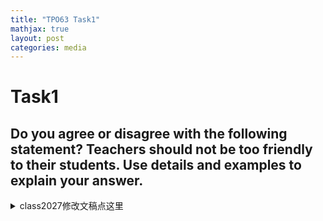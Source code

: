 ```yaml
---
title: "TPO63 Task1"
mathjax: true
layout: post
categories: media
---
```


# Task1
## Do you agree or disagree with the following statement? Teachers should not be too friendly to their students. Use details and examples to explain your answer.



<details>
<summary>class2027修改文稿点这里</summary>

<p><strong>Gloria</strong></p>
<p>I think I agree with the <span style='color:red;font-weight:700;text-decoration:line-through;'>following statement. Teachers </span><span style='color:green;font-weight:700;'>statement that teachers </span>should not be too friendly <span style='color:red;font-weight:700;text-decoration:line-through;'>to </span><span style='color:green;font-weight:700;'>with </span>their students. First, if teachers are too <span style='color:green;font-weight:700;'>friendly, it might blur the lines of authority. For example, students might not take their teachers seriously if they see them as just a friend. Additionally, it can lead to a lack of respect in the classroom, making it harder for teachers to manage their classes effectively. So, while being </span>friendly <span style='color:red;font-weight:700;text-decoration:line-through;'>with their students,</span><span style='color:green;font-weight:700;'>is important, there needs to be a balance to maintain a professional relationship.</span></p>
<hr>
<p><strong>KevinCai</strong></p>
<p>I disagree with <span style='color:green;font-weight:700;'>the idea </span>that <span style='color:red;font-weight:700;text-decoration:line-through;'>the </span>teachers should not be too friendly <span style='color:red;font-weight:700;text-decoration:line-through;'>to the </span><span style='color:green;font-weight:700;'>with their </span>students. I have <span style='color:red;font-weight:700;text-decoration:line-through;'>some </span><span style='color:green;font-weight:700;'>a couple of </span>reasons <span style='color:red;font-weight:700;text-decoration:line-through;'>about it. </span><span style='color:green;font-weight:700;'>for this. </span>First, if <span style='color:red;font-weight:700;text-decoration:line-through;'>the </span>teachers are not friendly, <span style='color:red;font-weight:700;text-decoration:line-through;'>the </span>students <span style='color:red;font-weight:700;text-decoration:line-through;'>may hate the teachers </span><span style='color:green;font-weight:700;'>might dislike them </span>and <span style='color:red;font-weight:700;text-decoration:line-through;'>think </span><span style='color:green;font-weight:700;'>feel that </span>they are not good <span style='color:red;font-weight:700;text-decoration:line-through;'>and don't study hard </span><span style='color:green;font-weight:700;'>teachers, which could lead to poor performance </span>in their <span style='color:red;font-weight:700;text-decoration:line-through;'>course and leading their bad grades, and the teacher is hard </span><span style='color:green;font-weight:700;'>classes. This makes it harder for teachers </span>to encourage <span style='color:red;font-weight:700;text-decoration:line-through;'>them </span><span style='color:green;font-weight:700;'>their students to study. Second, when teachers are friendly, they can create a more positive atmosphere, helping students overcome challenges </span>in their <span style='color:red;font-weight:700;text-decoration:line-through;'>studies. Second, the more friendly the teacher can provide more positive emotions to the students and help them to overcome the difficulties in the study.</span><span style='color:green;font-weight:700;'>studies.</span></p>
<hr>
<p><strong>Clara</strong></p>
<p>I <span style='color:red;font-weight:700;text-decoration:line-through;'>also </span>agree with the <span style='color:red;font-weight:700;text-decoration:line-through;'>following </span>statement that teachers should not be too friendly with their students. <span style='color:red;font-weight:700;text-decoration:line-through;'>There are </span><span style='color:green;font-weight:700;'>I have </span>two <span style='color:red;font-weight:700;text-decoration:line-through;'>reasons. </span><span style='color:green;font-weight:700;'>reasons for this. </span>First, <span style='color:red;font-weight:700;text-decoration:line-through;'>I think </span>if teachers are <span style='color:red;font-weight:700;text-decoration:line-through;'>friendly </span><span style='color:green;font-weight:700;'>too friendly, students might feel intimidated </span>to <span style='color:red;font-weight:700;text-decoration:line-through;'>their students, so they </span><span style='color:green;font-weight:700;'>approach them, which </span>can <span style='color:red;font-weight:700;text-decoration:line-through;'>communicate more, then </span><span style='color:green;font-weight:700;'>prevent </span>teachers <span style='color:red;font-weight:700;text-decoration:line-through;'>will not be too friendly. Because students may be afraid of talking to the teachers, and so teachers can't find </span><span style='color:green;font-weight:700;'>from understanding </span>their problems quickly. Second, <span style='color:red;font-weight:700;text-decoration:line-through;'>I think it </span><span style='color:green;font-weight:700;'>while being friendly </span>can <span style='color:red;font-weight:700;text-decoration:line-through;'>improve </span><span style='color:green;font-weight:700;'>sometimes help in teaching, it’s important for teachers to maintain a professional distance to ensure that students are focused on </span>their <span style='color:red;font-weight:700;text-decoration:line-through;'>studies a lot if teachers are friendly with their students. They can teach more friendly.</span><span style='color:green;font-weight:700;'>studies.</span></p>
<hr>
<p><strong>Amanda</strong></p>
<p>I agree that teachers should be friendly to their students. <span style='color:red;font-weight:700;text-decoration:line-through;'>For me, the first </span><span style='color:green;font-weight:700;'>One </span>reason is that <span style='color:red;font-weight:700;text-decoration:line-through;'>if a teacher is friendly to students, </span><span style='color:green;font-weight:700;'>when teachers are friendly, </span>it <span style='color:red;font-weight:700;text-decoration:line-through;'>can encourage the </span><span style='color:green;font-weight:700;'>encourages </span>students and <span style='color:red;font-weight:700;text-decoration:line-through;'>it </span><span style='color:green;font-weight:700;'>helps them feel more confident. This confidence </span>can <span style='color:red;font-weight:700;text-decoration:line-through;'>let the students have more confidence. So the students, they can have good </span><span style='color:green;font-weight:700;'>lead to better </span>grades because <span style='color:red;font-weight:700;text-decoration:line-through;'>they have the confidence </span><span style='color:green;font-weight:700;'>students believe </span>in <span style='color:red;font-weight:700;text-decoration:line-through;'>study. And the second </span><span style='color:green;font-weight:700;'>themselves and their abilities. Another </span>reason is that <span style='color:red;font-weight:700;text-decoration:line-through;'>I think teachers should have </span><span style='color:green;font-weight:700;'>having </span>a good relationship <span style='color:red;font-weight:700;text-decoration:line-through;'>to the students. </span><span style='color:green;font-weight:700;'>with students is important. </span>A teacher <span style='color:red;font-weight:700;text-decoration:line-through;'>can </span><span style='color:green;font-weight:700;'>should </span>not just be <span style='color:red;font-weight:700;text-decoration:line-through;'>a teacher, it </span><span style='color:green;font-weight:700;'>an authority figure; they </span>can <span style='color:green;font-weight:700;'>also </span>be a friend. <span style='color:red;font-weight:700;text-decoration:line-through;'>So </span><span style='color:green;font-weight:700;'>So, </span>I <span style='color:red;font-weight:700;text-decoration:line-through;'>think it is important </span><span style='color:green;font-weight:700;'>believe it's crucial </span>for teachers to be friendly to their students.</p>
<hr>
<p><strong>YuikWu</strong></p>
<p>I <span style='color:red;font-weight:700;text-decoration:line-through;'>am a bit </span><span style='color:green;font-weight:700;'>somewhat </span>disagree with the <span style='color:red;font-weight:700;text-decoration:line-through;'>following statement. </span><span style='color:green;font-weight:700;'>statement that teachers should not be too friendly with their students. </span>I have two <span style='color:green;font-weight:700;'>main </span>reasons for my opinion. Firstly, if teachers are <span style='color:red;font-weight:700;text-decoration:line-through;'>so friendly to the students, </span><span style='color:green;font-weight:700;'>overly friendly, </span>it <span style='color:red;font-weight:700;text-decoration:line-through;'>can influence </span><span style='color:green;font-weight:700;'>might negatively affect </span>students' grades. For example, <span style='color:red;font-weight:700;text-decoration:line-through;'>teachers are so friendly and the </span><span style='color:green;font-weight:700;'>if </span>students <span style='color:red;font-weight:700;text-decoration:line-through;'>don't want to </span><span style='color:green;font-weight:700;'>feel too comfortable, they may not pay attention or </span>follow <span style='color:red;font-weight:700;text-decoration:line-through;'>and listen </span><span style='color:green;font-weight:700;'>instructions </span>in <span style='color:red;font-weight:700;text-decoration:line-through;'>the </span>class. Secondly, <span style='color:green;font-weight:700;'>being too friendly could lead </span>students <span style='color:red;font-weight:700;text-decoration:line-through;'>will </span><span style='color:green;font-weight:700;'>to </span>break school or class <span style='color:red;font-weight:700;text-decoration:line-through;'>rules. And </span><span style='color:green;font-weight:700;'>rules, as they might not take </span>the <span style='color:red;font-weight:700;text-decoration:line-through;'>last one, </span><span style='color:green;font-weight:700;'>teacher's authority seriously. Lastly, </span>students <span style='color:red;font-weight:700;text-decoration:line-through;'>may keep some </span><span style='color:green;font-weight:700;'>might develop </span>bad habits and influence <span style='color:red;font-weight:700;text-decoration:line-through;'>teachers.</span><span style='color:green;font-weight:700;'>their teachers in a negative way.</span></p>
<hr>
<p><strong>Dorcas</strong></p>
<p><span style='color:red;font-weight:700;text-decoration:line-through;'>In my opinion, </span>I <span style='color:red;font-weight:700;text-decoration:line-through;'>think </span><span style='color:green;font-weight:700;'>believe that </span>teachers should be friendly <span style='color:red;font-weight:700;text-decoration:line-through;'>to </span><span style='color:green;font-weight:700;'>with </span>their <span style='color:red;font-weight:700;text-decoration:line-through;'>students, because if their </span><span style='color:green;font-weight:700;'>students. If </span>teachers are too strict, <span style='color:red;font-weight:700;text-decoration:line-through;'>the </span>students <span style='color:red;font-weight:700;text-decoration:line-through;'>may be afraid </span><span style='color:green;font-weight:700;'>might feel scared </span>of them. <span style='color:red;font-weight:700;text-decoration:line-through;'>So, when </span><span style='color:green;font-weight:700;'>When </span>teachers <span style='color:red;font-weight:700;text-decoration:line-through;'>want </span><span style='color:green;font-weight:700;'>try </span>to talk <span style='color:red;font-weight:700;text-decoration:line-through;'>with </span><span style='color:green;font-weight:700;'>to </span>their <span style='color:red;font-weight:700;text-decoration:line-through;'>students, </span><span style='color:green;font-weight:700;'>students in a strict manner, </span>the students may not <span style='color:red;font-weight:700;text-decoration:line-through;'>be honest, and </span><span style='color:green;font-weight:700;'>feel comfortable being honest. This can lead to a situation where the teacher doesn't fully understand what the students are going through. For instance, if a student is struggling with something, </span>they <span style='color:red;font-weight:700;text-decoration:line-through;'>are afraid of telling the truth. So, maybe </span><span style='color:green;font-weight:700;'>might hesitate to share it with a strict teacher, which means </span>the teacher can't <span style='color:red;font-weight:700;text-decoration:line-through;'>know the clear situation about the students.</span><span style='color:green;font-weight:700;'>help them effectively.</span></p>
<hr>
<p><strong>Bianca</strong></p>
<p>I disagree with the <span style='color:red;font-weight:700;text-decoration:line-through;'>following </span>statement. I think teachers should be friendly to their students. <span style='color:red;font-weight:700;text-decoration:line-through;'>If </span><span style='color:green;font-weight:700;'>When </span>a teacher <span style='color:red;font-weight:700;text-decoration:line-through;'>become a friend </span><span style='color:green;font-weight:700;'>becomes friends </span>with <span style='color:red;font-weight:700;text-decoration:line-through;'>his student, student will have interest </span><span style='color:green;font-weight:700;'>their students, it can make students more interested </span>in their <span style='color:red;font-weight:700;text-decoration:line-through;'>study and </span><span style='color:green;font-weight:700;'>studies, which helps them learn better. Also, when students feel comfortable with their teachers, </span>they <span style='color:red;font-weight:700;text-decoration:line-through;'>can study well. And secondly, they have </span><span style='color:green;font-weight:700;'>gain </span>more confidence <span style='color:red;font-weight:700;text-decoration:line-through;'>on express </span><span style='color:green;font-weight:700;'>in expressing </span>themselves.</p>
<hr>
<p><strong>Jarvis</strong></p>
<p><span style='color:red;font-weight:700;text-decoration:line-through;'>In my opinion, the </span><span style='color:green;font-weight:700;'>I think </span>teachers <span style='color:red;font-weight:700;text-decoration:line-through;'>should not </span><span style='color:green;font-weight:700;'>shouldn't </span>be too friendly <span style='color:red;font-weight:700;text-decoration:line-through;'>to </span><span style='color:green;font-weight:700;'>with </span>their students. First, <span style='color:red;font-weight:700;text-decoration:line-through;'>the good relationships help teachers communicate with the students and help them to study. And second, it can encourage students and inspire their interest of study. And they can have </span><span style='color:green;font-weight:700;'>having </span>a good relationship <span style='color:green;font-weight:700;'>helps teachers communicate better </span>with <span style='color:green;font-weight:700;'>students, which can improve </span>their <span style='color:red;font-weight:700;text-decoration:line-through;'>teachers </span><span style='color:green;font-weight:700;'>learning. Second, it can motivate students and spark their interest in studying. When students feel comfortable, they’re more likely to ask questions </span>and share <span style='color:red;font-weight:700;text-decoration:line-through;'>more knowledge or share more questions </span><span style='color:green;font-weight:700;'>their thoughts </span>about <span style='color:green;font-weight:700;'>their </span>studies. <span style='color:red;font-weight:700;text-decoration:line-through;'>Third, </span><span style='color:green;font-weight:700;'>Lastly, since </span>teachers and students <span style='color:red;font-weight:700;text-decoration:line-through;'>are the people who meet </span><span style='color:green;font-weight:700;'>see each other </span>every day, <span style='color:red;font-weight:700;text-decoration:line-through;'>and they </span><span style='color:green;font-weight:700;'>having a positive relationship </span>can <span style='color:red;font-weight:700;text-decoration:line-through;'>have good emotions to enjoy their </span><span style='color:green;font-weight:700;'>make </span>school <span style='color:red;font-weight:700;text-decoration:line-through;'>lives when they meet together.</span><span style='color:green;font-weight:700;'>life enjoyable for everyone.</span></p>
<hr>
<p><strong>Jimmy</strong></p>
<p>I think <span style='color:red;font-weight:700;text-decoration:line-through;'>the teacher need </span><span style='color:green;font-weight:700;'>teachers should </span>be <span style='color:red;font-weight:700;text-decoration:line-through;'>too </span>friendly <span style='color:red;font-weight:700;text-decoration:line-through;'>to </span><span style='color:green;font-weight:700;'>with </span>their students. <span style='color:green;font-weight:700;'>When teachers are friendly, students are more likely to enjoy school and study well. </span>If <span style='color:red;font-weight:700;text-decoration:line-through;'>they are friendly for </span><span style='color:green;font-weight:700;'>a teacher is too strict and doesn't support their </span>students, <span style='color:red;font-weight:700;text-decoration:line-through;'>they </span><span style='color:green;font-weight:700;'>it </span>can <span style='color:red;font-weight:700;text-decoration:line-through;'>study so good and they can like get </span><span style='color:green;font-weight:700;'>make them not want </span>to <span style='color:red;font-weight:700;text-decoration:line-through;'>the school. If the teacher zeroes for student studies, the student must can't want get </span><span style='color:green;font-weight:700;'>come </span>to school. <span style='color:red;font-weight:700;text-decoration:line-through;'>It's so </span><span style='color:green;font-weight:700;'>This can be really </span>bad for their <span style='color:red;font-weight:700;text-decoration:line-through;'>study, so </span><span style='color:green;font-weight:700;'>learning. So, </span>I <span style='color:red;font-weight:700;text-decoration:line-through;'>think teacher need </span><span style='color:green;font-weight:700;'>believe that teachers should definitely </span>be <span style='color:red;font-weight:700;text-decoration:line-through;'>too </span>friendly <span style='color:red;font-weight:700;text-decoration:line-through;'>to </span><span style='color:green;font-weight:700;'>with </span>their students.</p>
<hr>
<p><strong>Melody</strong></p>
<p>I disagree with the <span style='color:red;font-weight:700;text-decoration:line-through;'>follow </span>statement that teachers should not be too friendly to their students. First, if teachers are <span style='color:red;font-weight:700;text-decoration:line-through;'>very strict </span><span style='color:green;font-weight:700;'>too strict, students might become afraid of them. This can lead </span>to <span style='color:red;font-weight:700;text-decoration:line-through;'>their students, </span><span style='color:green;font-weight:700;'>a negative relationship between teachers and students. On the other hand, if teachers are friendly, it can create a positive atmosphere where </span>students <span style='color:red;font-weight:700;text-decoration:line-through;'>will be very afraid </span><span style='color:green;font-weight:700;'>feel comfortable and are more likely to engage </span>with their teachers. <span style='color:red;font-weight:700;text-decoration:line-through;'>That will cause some bad relationship between teacher and students. If </span><span style='color:green;font-weight:700;'>So, I believe it's important for </span>teachers <span style='color:red;font-weight:700;text-decoration:line-through;'>can </span><span style='color:green;font-weight:700;'>to </span>be <span style='color:red;font-weight:700;text-decoration:line-through;'>friendly to their students, students can be very nice to their teachers. So I disagree with the follow statement.</span><span style='color:green;font-weight:700;'>friendly.</span></p>
<hr>
<p><strong>Alexander</strong></p>
<p><span style='color:red;font-weight:700;text-decoration:line-through;'>From </span><span style='color:green;font-weight:700;'>In </span>my <span style='color:red;font-weight:700;text-decoration:line-through;'>perspective, </span><span style='color:green;font-weight:700;'>opinion, </span>I <span style='color:red;font-weight:700;text-decoration:line-through;'>will </span>agree <span style='color:red;font-weight:700;text-decoration:line-through;'>with students </span><span style='color:green;font-weight:700;'>that teachers </span>should be <span style='color:red;font-weight:700;text-decoration:line-through;'>friends </span><span style='color:green;font-weight:700;'>friendly </span>with <span style='color:red;font-weight:700;text-decoration:line-through;'>the teacher because teacher </span><span style='color:green;font-weight:700;'>their students. When teachers </span>and students <span style='color:red;font-weight:700;text-decoration:line-through;'>will be more friendly and the students can get a number of knowledge from the teacher and if they </span>have a good relationship, it <span style='color:red;font-weight:700;text-decoration:line-through;'>is very good for the student's </span><span style='color:green;font-weight:700;'>creates a more positive learning environment. For example, students might feel more comfortable asking questions and participating in class. This friendliness can lead to better </span>grades <span style='color:green;font-weight:700;'>because students are more engaged </span>and <span style='color:red;font-weight:700;text-decoration:line-through;'>academic</span><span style='color:green;font-weight:700;'>motivated to learn.</span></p>
<hr>
<p><strong>Rachel</strong></p>
<p>I totally agree with the <span style='color:red;font-weight:700;text-decoration:line-through;'>following statement. From my view, I think </span><span style='color:green;font-weight:700;'>statement that </span>teachers should not be too friendly <span style='color:red;font-weight:700;text-decoration:line-through;'>to </span><span style='color:green;font-weight:700;'>with </span>their students. <span style='color:red;font-weight:700;text-decoration:line-through;'>First, </span><span style='color:green;font-weight:700;'>From my perspective, if teachers become too friendly, students might not respect them as authority figures. For instance, </span>if a <span style='color:red;font-weight:700;text-decoration:line-through;'>student </span><span style='color:green;font-weight:700;'>teacher </span>is <span style='color:red;font-weight:700;text-decoration:line-through;'>too friendly to their student, maybe they will befriend and the student will not respect their teacher. For example, in the class, maybe </span><span style='color:green;font-weight:700;'>overly friendly, </span>some students <span style='color:red;font-weight:700;text-decoration:line-through;'>will play some </span><span style='color:green;font-weight:700;'>might feel comfortable playing </span>jokes <span style='color:red;font-weight:700;text-decoration:line-through;'>on their teacher </span>or <span style='color:red;font-weight:700;text-decoration:line-through;'>on </span><span style='color:green;font-weight:700;'>not taking </span>the <span style='color:red;font-weight:700;text-decoration:line-through;'>other students, but maybe the teacher will not control them. So </span><span style='color:green;font-weight:700;'>class seriously, which could disrupt learning. So, </span>I <span style='color:red;font-weight:700;text-decoration:line-through;'>think </span><span style='color:green;font-weight:700;'>believe it's important for </span>teachers <span style='color:red;font-weight:700;text-decoration:line-through;'>should not be too friendly </span>to <span style='color:red;font-weight:700;text-decoration:line-through;'>their students.</span><span style='color:green;font-weight:700;'>maintain a professional distance to ensure respect and a good learning environment.</span></p>
<hr>
<p><strong>Emily</strong></p>
<p><span style='color:green;font-weight:700;'>I agree with </span>this statement because <span style='color:red;font-weight:700;text-decoration:line-through;'>it will make their </span><span style='color:green;font-weight:700;'>being too friendly can change the </span>relationship <span style='color:red;font-weight:700;text-decoration:line-through;'>more, </span><span style='color:green;font-weight:700;'>between teachers and students. If teachers are always arguing with students, </span>it can <span style='color:red;font-weight:700;text-decoration:line-through;'>evolve their relationship </span><span style='color:green;font-weight:700;'>lead to students disliking both the teacher </span>and <span style='color:red;font-weight:700;text-decoration:line-through;'>make student more like </span>the class. <span style='color:green;font-weight:700;'>On the other hand, if teachers maintain a professional distance while still being approachable, it can help students enjoy the class more. </span>For example, <span style='color:red;font-weight:700;text-decoration:line-through;'>if the </span><span style='color:green;font-weight:700;'>when </span>teachers <span style='color:red;font-weight:700;text-decoration:line-through;'>always argue with the students, they may hate this teacher </span><span style='color:green;font-weight:700;'>are fair </span>and <span style='color:red;font-weight:700;text-decoration:line-through;'>also hate this class. It will make them love their classes </span><span style='color:green;font-weight:700;'>respectful, students are more likely to participate </span>and <span style='color:red;font-weight:700;text-decoration:line-through;'>maybe some people will don't want </span><span style='color:green;font-weight:700;'>feel positive about coming </span>to <span style='color:red;font-weight:700;text-decoration:line-through;'>go to school and just stay at home.</span><span style='color:green;font-weight:700;'>school.</span></p>
<hr>
<p><strong>Trinity</strong></p>
<p>I <span style='color:red;font-weight:700;text-decoration:line-through;'>think the teacher </span><span style='color:green;font-weight:700;'>believe that teachers </span>shouldn't be too friendly <span style='color:red;font-weight:700;text-decoration:line-through;'>to </span><span style='color:green;font-weight:700;'>with </span>their students. <span style='color:green;font-weight:700;'>Instead, </span>I think <span style='color:red;font-weight:700;text-decoration:line-through;'>the teacher </span><span style='color:green;font-weight:700;'>teachers </span>should be <span style='color:red;font-weight:700;text-decoration:line-through;'>more strict. Because for students, the teenager can't </span><span style='color:green;font-weight:700;'>stricter. Teenagers often struggle to </span>control <span style='color:red;font-weight:700;text-decoration:line-through;'>themselves very well. And </span><span style='color:green;font-weight:700;'>themselves, and </span>if <span style='color:red;font-weight:700;text-decoration:line-through;'>the teacher is very </span><span style='color:green;font-weight:700;'>teachers are too </span>friendly, <span style='color:red;font-weight:700;text-decoration:line-through;'>they will relax themselves. Maybe they can't </span><span style='color:green;font-weight:700;'>students might become too relaxed and not </span>follow the rules. <span style='color:red;font-weight:700;text-decoration:line-through;'>And just </span><span style='color:green;font-weight:700;'>A teacher needs to be authoritative to help students understand </span>the <span style='color:red;font-weight:700;text-decoration:line-through;'>teacher's strength to treat them, they will... And </span><span style='color:green;font-weight:700;'>importance of discipline and respect in </span>the <span style='color:red;font-weight:700;text-decoration:line-through;'>students will be more...</span><span style='color:green;font-weight:700;'>classroom.</span></p>
<hr>
<p><strong>Selina</strong></p>
<p>I disagree with the <span style='color:red;font-weight:700;text-decoration:line-through;'>following statement. </span><span style='color:green;font-weight:700;'>statement that teachers should not be too friendly with their students. </span>I have two <span style='color:green;font-weight:700;'>main </span>reasons <span style='color:red;font-weight:700;text-decoration:line-through;'>to point </span><span style='color:green;font-weight:700;'>for </span>my <span style='color:red;font-weight:700;text-decoration:line-through;'>reasons. </span><span style='color:green;font-weight:700;'>opinion. </span>First, <span style='color:red;font-weight:700;text-decoration:line-through;'>I think </span>if <span style='color:red;font-weight:700;text-decoration:line-through;'>the </span><span style='color:green;font-weight:700;'>a </span>student <span style='color:red;font-weight:700;text-decoration:line-through;'>didn't </span><span style='color:green;font-weight:700;'>feels </span>like <span style='color:red;font-weight:700;text-decoration:line-through;'>his teacher, the </span><span style='color:green;font-weight:700;'>their </span>teacher is too <span style='color:red;font-weight:700;text-decoration:line-through;'>strict on it. They may feel </span><span style='color:green;font-weight:700;'>strict, they might become </span>afraid <span style='color:red;font-weight:700;text-decoration:line-through;'>and if </span><span style='color:green;font-weight:700;'>to approach them. If </span>the student <span style='color:red;font-weight:700;text-decoration:line-through;'>have </span><span style='color:green;font-weight:700;'>has a friendly relationship with </span>the <span style='color:red;font-weight:700;text-decoration:line-through;'>relationship like a friend, </span><span style='color:green;font-weight:700;'>teacher, </span>they <span style='color:red;font-weight:700;text-decoration:line-through;'>may pour </span><span style='color:green;font-weight:700;'>might be </span>more <span style='color:red;font-weight:700;text-decoration:line-through;'>passion </span><span style='color:green;font-weight:700;'>motivated and engaged </span>in their studies. For example, if a student is really afraid of <span style='color:red;font-weight:700;text-decoration:line-through;'>his </span><span style='color:green;font-weight:700;'>their </span>teacher, <span style='color:red;font-weight:700;text-decoration:line-through;'>he </span><span style='color:green;font-weight:700;'>they might </span>have <span style='color:red;font-weight:700;text-decoration:line-through;'>some questions, </span><span style='color:green;font-weight:700;'>questions </span>but <span style='color:red;font-weight:700;text-decoration:line-through;'>he didn't want </span><span style='color:green;font-weight:700;'>hesitate </span>to <span style='color:red;font-weight:700;text-decoration:line-through;'>ask the student, so that cause he didn't understand the knowledge </span><span style='color:green;font-weight:700;'>ask, which can lead to misunderstandings </span>in <span style='color:red;font-weight:700;text-decoration:line-through;'>the </span>class. Second, <span style='color:red;font-weight:700;text-decoration:line-through;'>I think </span>a <span style='color:green;font-weight:700;'>friendly </span>relationship <span style='color:red;font-weight:700;text-decoration:line-through;'>like a friend may let the teacher </span><span style='color:green;font-weight:700;'>can encourage teachers </span>to pay more attention <span style='color:red;font-weight:700;text-decoration:line-through;'>on the student. That </span><span style='color:green;font-weight:700;'>to their students. This </span>can <span style='color:red;font-weight:700;text-decoration:line-through;'>cause the student to have a </span><span style='color:green;font-weight:700;'>help students perform </span>better <span style='color:red;font-weight:700;text-decoration:line-through;'>grade </span><span style='color:green;font-weight:700;'>academically, as they feel more supported </span>rather than <span style='color:red;font-weight:700;text-decoration:line-through;'>the bad relationships.</span><span style='color:green;font-weight:700;'>being in a negative environment.</span></p>
<hr>
<p><strong>Hanbo</strong></p>
<p>I <span style='color:red;font-weight:700;text-decoration:line-through;'>think </span><span style='color:green;font-weight:700;'>believe that teachers should be friendly with their students because it helps create a positive learning environment. When teachers are friendly, it encourages children to feel more comfortable in </span>the <span style='color:green;font-weight:700;'>classroom, which can lead to better participation and learning. For example, if a student is struggling with a topic, a friendly </span>teacher <span style='color:red;font-weight:700;text-decoration:line-through;'>is friendly for children because children study for classroom </span><span style='color:green;font-weight:700;'>might make them feel safe to ask questions </span>and <span style='color:red;font-weight:700;text-decoration:line-through;'>school. We must give them </span><span style='color:green;font-weight:700;'>seek help. This kind of support can really make </span>a <span style='color:red;font-weight:700;text-decoration:line-through;'>good study environment and the teacher friendly can be children's good idea and more than so many ideas.</span><span style='color:green;font-weight:700;'>difference in a child's education.</span></p>
<hr>
<p><strong>Stanley</strong></p>
<p>I <span style='color:red;font-weight:700;text-decoration:line-through;'>think </span><span style='color:green;font-weight:700;'>believe </span>teachers should <span style='color:green;font-weight:700;'>definitely </span>be friendly <span style='color:red;font-weight:700;text-decoration:line-through;'>to </span><span style='color:green;font-weight:700;'>with </span>their <span style='color:red;font-weight:700;text-decoration:line-through;'>students, because if </span><span style='color:green;font-weight:700;'>students. When </span>teachers are <span style='color:red;font-weight:700;text-decoration:line-through;'>friendly to their students, they can have </span><span style='color:green;font-weight:700;'>friendly, it helps build </span>a better relationship, <span style='color:red;font-weight:700;text-decoration:line-through;'>then the </span><span style='color:green;font-weight:700;'>which makes </span>students <span style='color:green;font-weight:700;'>feel happier and more engaged in their studies. For example, if a student feels comfortable talking to their teacher, they </span>are more <span style='color:red;font-weight:700;text-decoration:line-through;'>happier </span><span style='color:green;font-weight:700;'>likely </span>to <span style='color:red;font-weight:700;text-decoration:line-through;'>study. Second is, </span><span style='color:green;font-weight:700;'>ask questions and seek help when </span>they <span style='color:green;font-weight:700;'>need it. Additionally, a friendly atmosphere </span>can <span style='color:red;font-weight:700;text-decoration:line-through;'>be </span><span style='color:green;font-weight:700;'>make students feel </span>more <span style='color:red;font-weight:700;text-decoration:line-through;'>happy, and if teachers are friendly, the students will be </span><span style='color:green;font-weight:700;'>relaxed, which can lead to a </span>more <span style='color:red;font-weight:700;text-decoration:line-through;'>relaxed to study.</span><span style='color:green;font-weight:700;'>positive learning experience overall.</span></p>
<hr>
<p><strong>Bill</strong></p>
<p>I agree with the <span style='color:red;font-weight:700;text-decoration:line-through;'>following statement. </span><span style='color:green;font-weight:700;'>statement that teachers should not be too friendly with their students. </span>First, <span style='color:green;font-weight:700;'>teachers need to maintain a professional relationship to create a better environment for learning. If teachers are too friendly, it might blur </span>the <span style='color:green;font-weight:700;'>boundaries between teacher and student, which can lead to issues in the classroom. For example, students might feel more comfortable breaking rules or not taking their studies seriously. It's important for </span>teachers to be <span style='color:red;font-weight:700;text-decoration:line-through;'>friendly </span><span style='color:green;font-weight:700;'>supportive but still maintain authority </span>to <span style='color:red;font-weight:700;text-decoration:line-through;'>the students. They can provide to </span><span style='color:green;font-weight:700;'>help </span>students <span style='color:red;font-weight:700;text-decoration:line-through;'>a better environment to study. And following the statement is our students must do it. They can't make you to be the excellent. If you don't following the statement, maybe do some bad things and broke the school rooms into the school days.</span><span style='color:green;font-weight:700;'>succeed.</span></p>
<hr>
<p><strong>Nina</strong></p>
<p>I agree with <span style='color:green;font-weight:700;'>the statement </span>that <span style='color:red;font-weight:700;text-decoration:line-through;'>following statement. Teachers </span><span style='color:green;font-weight:700;'>teachers </span>should not <span style='color:red;font-weight:700;text-decoration:line-through;'>to be friendly to their students because first, if the teachers </span>be too friendly <span style='color:red;font-weight:700;text-decoration:line-through;'>to the students, it will have some influence to disciplines. If they </span><span style='color:green;font-weight:700;'>with their students. First, if teachers </span>are too <span style='color:red;font-weight:700;text-decoration:line-through;'>friendly and </span><span style='color:green;font-weight:700;'>friendly, </span>it <span style='color:red;font-weight:700;text-decoration:line-through;'>is really hard </span><span style='color:green;font-weight:700;'>can influence discipline in the classroom. It becomes harder </span>for <span style='color:red;font-weight:700;text-decoration:line-through;'>the </span>teachers to <span style='color:green;font-weight:700;'>maintain </span>control <span style='color:green;font-weight:700;'>over </span>the <span style='color:red;font-weight:700;text-decoration:line-through;'>discipline in a </span>class. <span style='color:red;font-weight:700;text-decoration:line-through;'>And second, </span><span style='color:green;font-weight:700;'>Second, </span>if <span style='color:red;font-weight:700;text-decoration:line-through;'>the </span>teachers <span style='color:green;font-weight:700;'>are stricter, students are likely </span>to <span style='color:red;font-weight:700;text-decoration:line-through;'>be strict to their students and the students will </span>pay <span style='color:red;font-weight:700;text-decoration:line-through;'>high </span><span style='color:green;font-weight:700;'>more </span>attention to their academic <span style='color:red;font-weight:700;text-decoration:line-through;'>skills, they </span><span style='color:green;font-weight:700;'>work. They </span>will <span style='color:red;font-weight:700;text-decoration:line-through;'>pay </span><span style='color:green;font-weight:700;'>concentrate </span>more <span style='color:red;font-weight:700;text-decoration:line-through;'>their concentrations </span>on improving their grades and <span style='color:red;font-weight:700;text-decoration:line-through;'>do </span><span style='color:green;font-weight:700;'>completing </span>their <span style='color:red;font-weight:700;text-decoration:line-through;'>homework more strict. So to sum up, </span><span style='color:green;font-weight:700;'>homework. So, in conclusion, </span>I believe that <span style='color:red;font-weight:700;text-decoration:line-through;'>the students, </span>teachers should <span style='color:green;font-weight:700;'>not </span>be <span style='color:red;font-weight:700;text-decoration:line-through;'>not </span>too friendly <span style='color:green;font-weight:700;'>with their students, as this can lead </span>to <span style='color:red;font-weight:700;text-decoration:line-through;'>their students and this bring a lot of </span><span style='color:green;font-weight:700;'>many </span>benefits.</p>
<hr>
<p><strong>Tracy</strong></p>
<p>I disagree with <span style='color:red;font-weight:700;text-decoration:line-through;'>this following statement. </span><span style='color:green;font-weight:700;'>the statement that teachers should not be too friendly with their students. </span>I have <span style='color:red;font-weight:700;text-decoration:line-through;'>some reasons. </span><span style='color:green;font-weight:700;'>a couple of reasons for this. </span>First, I <span style='color:red;font-weight:700;text-decoration:line-through;'>think </span><span style='color:green;font-weight:700;'>believe that </span>friendly <span style='color:red;font-weight:700;text-decoration:line-through;'>teachers, that </span><span style='color:green;font-weight:700;'>teachers can encourage </span>students <span style='color:red;font-weight:700;text-decoration:line-through;'>can following </span><span style='color:green;font-weight:700;'>to communicate more openly. When </span>teachers <span style='color:red;font-weight:700;text-decoration:line-through;'>some talking. </span><span style='color:green;font-weight:700;'>are approachable, students feel comfortable talking to them. </span>Second, I think <span style='color:green;font-weight:700;'>that </span>if teachers are <span style='color:red;font-weight:700;text-decoration:line-through;'>friendly with </span><span style='color:green;font-weight:700;'>friendly, </span>students <span style='color:red;font-weight:700;text-decoration:line-through;'>I think if teachers </span>are <span style='color:red;font-weight:700;text-decoration:line-through;'>friendly with students and I think students also aware </span><span style='color:green;font-weight:700;'>more likely </span>to give <span style='color:red;font-weight:700;text-decoration:line-through;'>some suggestion </span><span style='color:green;font-weight:700;'>suggestions and listen </span>to <span style='color:red;font-weight:700;text-decoration:line-through;'>teachers and also aware to listen teachers some suggestions, that it.</span><span style='color:green;font-weight:700;'>the teachers’ advice. This kind of relationship can create a better learning environment.</span></p>
<hr>
<p><strong>YukiYu</strong></p>
<p>I disagree with the <span style='color:red;font-weight:700;text-decoration:line-through;'>following statements. </span><span style='color:green;font-weight:700;'>statement. </span>First, everyone <span style='color:red;font-weight:700;text-decoration:line-through;'>was </span><span style='color:green;font-weight:700;'>is </span>a special <span style='color:red;font-weight:700;text-decoration:line-through;'>personnel. </span><span style='color:green;font-weight:700;'>person. </span>If they <span style='color:red;font-weight:700;text-decoration:line-through;'>followed the statements in </span><span style='color:green;font-weight:700;'>follow this statement for </span>a long time, they will <span style='color:red;font-weight:700;text-decoration:line-through;'>lost </span><span style='color:green;font-weight:700;'>lose </span>their own ideas. Second, for example, if <span style='color:red;font-weight:700;text-decoration:line-through;'>the </span>students always <span style='color:red;font-weight:700;text-decoration:line-through;'>listened </span><span style='color:green;font-weight:700;'>listen </span>to their <span style='color:red;font-weight:700;text-decoration:line-through;'>teachers, </span>teachers <span style='color:red;font-weight:700;text-decoration:line-through;'>said </span><span style='color:green;font-weight:700;'>and do exactly </span>what they <span style='color:red;font-weight:700;text-decoration:line-through;'>do what, in the long </span><span style='color:green;font-weight:700;'>say, over </span>time, they <span style='color:red;font-weight:700;text-decoration:line-through;'>will lost </span><span style='color:green;font-weight:700;'>might lose </span>their own <span style='color:red;font-weight:700;text-decoration:line-through;'>ideas </span><span style='color:green;font-weight:700;'>creativity </span>and <span style='color:red;font-weight:700;text-decoration:line-through;'>lost the </span>effectiveness.</p>
<hr>
<p><strong>Sky</strong></p>
<p>I disagree <span style='color:red;font-weight:700;text-decoration:line-through;'>about it because teaching to </span><span style='color:green;font-weight:700;'>with the idea that teachers shouldn't </span>be <span style='color:red;font-weight:700;text-decoration:line-through;'>a friend to </span><span style='color:green;font-weight:700;'>friendly with </span>their <span style='color:green;font-weight:700;'>students. Being friendly can help teachers understand how </span>students <span style='color:red;font-weight:700;text-decoration:line-through;'>is a good way to learn how they </span>think about <span style='color:red;font-weight:700;text-decoration:line-through;'>teacher's </span><span style='color:green;font-weight:700;'>their </span>classes and <span style='color:red;font-weight:700;text-decoration:line-through;'>how they think about </span><span style='color:green;font-weight:700;'>their lives. When teachers are friendly, it creates a positive environment where students feel comfortable, and this can lead to better teamwork </span>in <span style='color:red;font-weight:700;text-decoration:line-through;'>their daily life. And to be a friend can make teacher and student to in a great group to study more. Great!</span><span style='color:green;font-weight:700;'>studying.</span></p>
<hr>
<p><strong>Harry</strong></p>
<p>I agree with the <span style='color:red;font-weight:700;text-decoration:line-through;'>following statements. Teachers </span><span style='color:green;font-weight:700;'>statement that teachers </span>should be friendly to their students. <span style='color:red;font-weight:700;text-decoration:line-through;'>Because first, if </span><span style='color:green;font-weight:700;'>First, when </span>a teacher is friendly, <span style='color:red;font-weight:700;text-decoration:line-through;'>the </span>students <span style='color:red;font-weight:700;text-decoration:line-through;'>will be </span><span style='color:green;font-weight:700;'>feel more </span>relaxed <span style='color:red;font-weight:700;text-decoration:line-through;'>on the class and there </span><span style='color:green;font-weight:700;'>in class, which can lead to greater creativity in their studies. Also, when students feel comfortable, they are more likely to communicate openly with their teachers. For example, if a student is struggling with a subject, they </span>will be more <span style='color:red;font-weight:700;text-decoration:line-through;'>creativity </span><span style='color:green;font-weight:700;'>willing </span>to <span style='color:red;font-weight:700;text-decoration:line-through;'>do the study. And the student will be encouraged to communicate with </span><span style='color:green;font-weight:700;'>ask </span>their <span style='color:red;font-weight:700;text-decoration:line-through;'>teachers. And if the students have the problems on the study, they will communicate with their teachers to solve it.</span><span style='color:green;font-weight:700;'>teacher for help. This kind of friendly environment encourages a better learning experience.</span></p>
<hr>
<p><strong>Cordelia</strong></p>
<p>I agree with the statement <span style='color:red;font-weight:700;text-decoration:line-through;'>because if </span><span style='color:green;font-weight:700;'>that teachers should not be too friendly with their students. If teachers become friends with their students, </span>the <span style='color:red;font-weight:700;text-decoration:line-through;'>teachers or student be a friend in the class, the class might be </span><span style='color:green;font-weight:700;'>classroom can become </span>noisy because <span style='color:red;font-weight:700;text-decoration:line-through;'>the student can't </span><span style='color:green;font-weight:700;'>students might not </span>follow the rules. <span style='color:red;font-weight:700;text-decoration:line-through;'>And usually </span><span style='color:green;font-weight:700;'>For example, </span>they <span style='color:red;font-weight:700;text-decoration:line-through;'>will </span><span style='color:green;font-weight:700;'>may </span>not <span style='color:red;font-weight:700;text-decoration:line-through;'>finish </span><span style='color:green;font-weight:700;'>complete </span>their homework <span style='color:red;font-weight:700;text-decoration:line-through;'>very well. And if the teacher was so </span><span style='color:green;font-weight:700;'>properly. When teachers are overly </span>friendly, <span style='color:red;font-weight:700;text-decoration:line-through;'>they didn't have </span><span style='color:green;font-weight:700;'>students may feel less </span>pressure <span style='color:green;font-weight:700;'>to study </span>and <span style='color:red;font-weight:700;text-decoration:line-through;'>they sometimes will </span><span style='color:green;font-weight:700;'>might </span>not <span style='color:red;font-weight:700;text-decoration:line-through;'>want </span><span style='color:green;font-weight:700;'>take their education seriously. So, I believe it's important for teachers </span>to <span style='color:red;font-weight:700;text-decoration:line-through;'>study. So I agree with it.</span><span style='color:green;font-weight:700;'>maintain a professional distance.</span></p>
<hr>
<p><strong>Betty</strong></p>
<p>In my opinion, I think teachers should be friendly to their students. There are a couple of reasons for this. Firstly, <span style='color:red;font-weight:700;text-decoration:line-through;'>society </span><span style='color:green;font-weight:700;'>when teachers are friendly, it helps create a positive learning environment. Students feel more comfortable asking questions and participating in class. Also, a friendly relationship can help build trust, which </span>is <span style='color:red;font-weight:700;text-decoration:line-through;'>different. </span><span style='color:green;font-weight:700;'>important for effective learning. So, </span>I <span style='color:red;font-weight:700;text-decoration:line-through;'>think the teacher </span><span style='color:green;font-weight:700;'>believe that being friendly can really benefit both teachers </span>and <span style='color:red;font-weight:700;text-decoration:line-through;'>the students can be good friends and it can prevent their relation. And it's good for this.</span><span style='color:green;font-weight:700;'>students.</span></p>
<hr>
<p><strong>Isabella</strong></p>
<p>I disagree with the <span style='color:red;font-weight:700;text-decoration:line-through;'>following </span>statement <span style='color:red;font-weight:700;text-decoration:line-through;'>because firstly </span><span style='color:green;font-weight:700;'>because, first of all, </span>I think <span style='color:green;font-weight:700;'>that </span>if <span style='color:red;font-weight:700;text-decoration:line-through;'>teacher be </span><span style='color:green;font-weight:700;'>teachers are </span>friendly <span style='color:red;font-weight:700;text-decoration:line-through;'>to </span><span style='color:green;font-weight:700;'>with </span>their <span style='color:red;font-weight:700;text-decoration:line-through;'>students </span><span style='color:green;font-weight:700;'>students, </span>it can save time for <span style='color:green;font-weight:700;'>communication and help </span>them <span style='color:green;font-weight:700;'>get </span>to <span style='color:red;font-weight:700;text-decoration:line-through;'>talk with their students and can </span>know <span style='color:red;font-weight:700;text-decoration:line-through;'>them a lot. Secondly I think make </span><span style='color:green;font-weight:700;'>each other better. Secondly, being </span>friends with students can improve <span style='color:red;font-weight:700;text-decoration:line-through;'>the </span><span style='color:green;font-weight:700;'>a teacher's </span>ability to teach <span style='color:red;font-weight:700;text-decoration:line-through;'>and know what's their lack of so that </span><span style='color:green;font-weight:700;'>because </span>they can <span style='color:green;font-weight:700;'>better understand what the students need </span>help <span style='color:red;font-weight:700;text-decoration:line-through;'>students </span><span style='color:green;font-weight:700;'>with. This way, teachers can provide </span>more <span style='color:red;font-weight:700;text-decoration:line-through;'>than they not </span><span style='color:green;font-weight:700;'>effective support. So, overall, I believe that teachers should </span>be friendly <span style='color:red;font-weight:700;text-decoration:line-through;'>to </span><span style='color:green;font-weight:700;'>with </span>their <span style='color:red;font-weight:700;text-decoration:line-through;'>students. Therefore I think I disagree with the following statement.</span><span style='color:green;font-weight:700;'>students.</span></p>
<hr>
<p><strong>JerryTu</strong></p>
<p>I don't agree <span style='color:red;font-weight:700;text-decoration:line-through;'>with a teacher's student to </span><span style='color:green;font-weight:700;'>that teachers should not </span>be too friendly <span style='color:red;font-weight:700;text-decoration:line-through;'>to </span><span style='color:green;font-weight:700;'>with </span>their students. <span style='color:red;font-weight:700;text-decoration:line-through;'>And </span>I have two <span style='color:red;font-weight:700;text-decoration:line-through;'>reasons, first, be </span><span style='color:green;font-weight:700;'>reasons for this. First, being </span>friendly with <span style='color:red;font-weight:700;text-decoration:line-through;'>their </span>students <span style='color:green;font-weight:700;'>allows teachers to understand them better, which </span>means <span style='color:red;font-weight:700;text-decoration:line-through;'>that children </span><span style='color:green;font-weight:700;'>they </span>can <span style='color:red;font-weight:700;text-decoration:line-through;'>know their </span><span style='color:green;font-weight:700;'>give more personalized advice on how to improve. This can help </span>students <span style='color:red;font-weight:700;text-decoration:line-through;'>more clearly, so they can, so he can tell the student what to improve, so students will get </span><span style='color:green;font-weight:700;'>achieve </span>better grades. <span style='color:red;font-weight:700;text-decoration:line-through;'>And the second is that </span><span style='color:green;font-weight:700;'>Second, when teachers are friendly, </span>it <span style='color:red;font-weight:700;text-decoration:line-through;'>won't take time for them </span><span style='color:green;font-weight:700;'>makes communication easier and more efficient. For example, students might feel more comfortable asking questions or discussing their concerns, which can lead </span>to <span style='color:red;font-weight:700;text-decoration:line-through;'>communicate, so they can talk more efficiently, for example.</span><span style='color:green;font-weight:700;'>a better learning environment.</span></p>
<hr>
<p><strong>Angela</strong></p>
<p>I disagree with <span style='color:red;font-weight:700;text-decoration:line-through;'>this following </span><span style='color:green;font-weight:700;'>the </span>statement <span style='color:red;font-weight:700;text-decoration:line-through;'>because if the </span><span style='color:green;font-weight:700;'>that teachers should not be too friendly with their students. If a </span>teacher is too serious, <span style='color:green;font-weight:700;'>it can make students feel uncomfortable, which can hinder their learning. On </span>the <span style='color:red;font-weight:700;text-decoration:line-through;'>students will feel uncomfortable in their class and it's not very effective in the class. And also, if the </span><span style='color:green;font-weight:700;'>other hand, when a </span>teacher is friendly, <span style='color:red;font-weight:700;text-decoration:line-through;'>the </span><span style='color:green;font-weight:700;'>it creates a relaxed atmosphere where </span>students can <span style='color:red;font-weight:700;text-decoration:line-through;'>be relaxed in the class </span><span style='color:green;font-weight:700;'>feel at ease. This comfort helps them complete their assignments successfully </span>and <span style='color:red;font-weight:700;text-decoration:line-through;'>they will finish their assignment well done and they will feel more comfortable in their class and they can build </span><span style='color:green;font-weight:700;'>fosters </span>a <span style='color:red;font-weight:700;text-decoration:line-through;'>good </span><span style='color:green;font-weight:700;'>positive </span>relationship with the <span style='color:red;font-weight:700;text-decoration:line-through;'>teacher.</span><span style='color:green;font-weight:700;'>teacher, which is beneficial for their overall learning experience.</span></p>
<hr>
</details>
